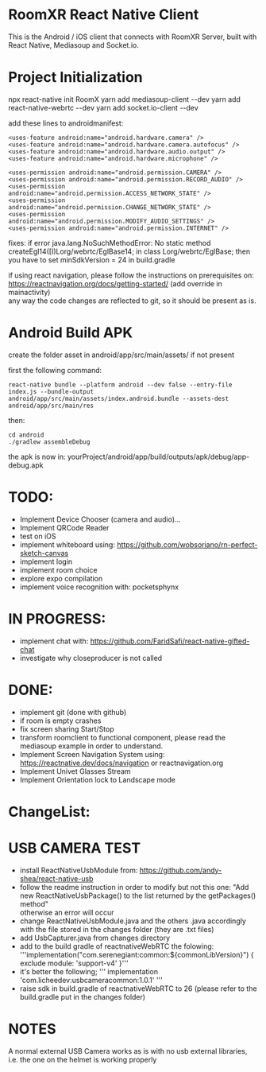RoomXR React Native Client
==========================
This is the Android / iOS client that connects with RoomXR Server, built with React Native, Mediasoup and Socket.io. 


Project Initialization
======================

npx react-native init RoomX
yarn add mediasoup-client --dev
yarn add react-native-webrtc --dev
yarn add socket.io-client --dev

add these lines to androidmanifest:

```
<uses-feature android:name="android.hardware.camera" />
<uses-feature android:name="android.hardware.camera.autofocus" />
<uses-feature android:name="android.hardware.audio.output" />
<uses-feature android:name="android.hardware.microphone" />

<uses-permission android:name="android.permission.CAMERA" />
<uses-permission android:name="android.permission.RECORD_AUDIO" />
<uses-permission android:name="android.permission.ACCESS_NETWORK_STATE" />
<uses-permission android:name="android.permission.CHANGE_NETWORK_STATE" />
<uses-permission android:name="android.permission.MODIFY_AUDIO_SETTINGS" />
<uses-permission android:name="android.permission.INTERNET" />
```

fixes: 
if error java.lang.NoSuchMethodError: No static method createEgl14([I)Lorg/webrtc/EglBase14; in class Lorg/webrtc/EglBase;
then you have to set minSdkVersion = 24 in build.gradle

if using react navigation, please follow the instructions on prerequisites on: https://reactnavigation.org/docs/getting-started/ (add override in mainactivity)  
any way the code changes are reflected to git, so it should be present as is.

Android Build APK
=================
create the folder asset in  android/app/src/main/assets/ if not present 

first the following command:
```
react-native bundle --platform android --dev false --entry-file index.js --bundle-output android/app/src/main/assets/index.android.bundle --assets-dest android/app/src/main/res
```
then:
```
cd android
./gradlew assembleDebug
```
the apk is now in: yourProject/android/app/build/outputs/apk/debug/app-debug.apk

TODO:
=====
- Implement Device Chooser (camera and audio)...
- Implement QRCode Reader
- test on iOS
- implement whiteboard using: https://github.com/wobsoriano/rn-perfect-sketch-canvas
- implement login
- implement room choice
- explore expo compilation
- implement voice recognition with: pocketsphynx


IN PROGRESS:
============
- implement chat with: https://github.com/FaridSafi/react-native-gifted-chat
- investigate why closeproducer is not called

DONE:
=====
- implement git (done with github)
- if room is empty crashes
- fix screen sharing Start/Stop
- transform roomclient to functional component, please read the mediasoup example in order to understand.
- Implement Screen Navigation System using: https://reactnative.dev/docs/navigation or reactnavigation.org
- Implement Univet Glasses Stream
- Implement Orientation lock to Landscape mode


ChangeList:
===========



USB CAMERA TEST
===============

- install ReactNativeUsbModule from: https://github.com/andy-shea/react-native-usb
- follow the readme instruction in order to modify but not this one: "Add new ReactNativeUsbPackage() to the list returned by the getPackages() method"  
  otherwise an error will occur
- change ReactNativeUsbModule.java and the others .java accordingly with the file stored in the changes folder (they are .txt files)
- add UsbCapturer.java from changes directory
- add to the build gradle of reactnativeWebRTC the folowing:  
'''implementation("com.serenegiant:common:${commonLibVersion}") {
	    exclude module: 'support-v4'
    }'''
- it's better the following;
''' implementation 'com.licheedev:usbcameracommon:1.0.1' '''
- raise sdk in build.gradle of reactnativeWebRTC to 26 (please refer to the build.gradle put in the changes folder)





NOTES
=====
A normal external USB Camera works as is with no usb external libraries, i.e. the one on the helmet is working properly



